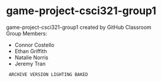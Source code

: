 # game-project-csci321-group1
game-project-csci321-group1 created by GitHub Classroom  
Group Members:  
* Connor Costello
* Ethan Griffith
* Natalie Norris
* Jeremy Tran  


``` ARCHIVE VERSION LIGHTING BAKED```
